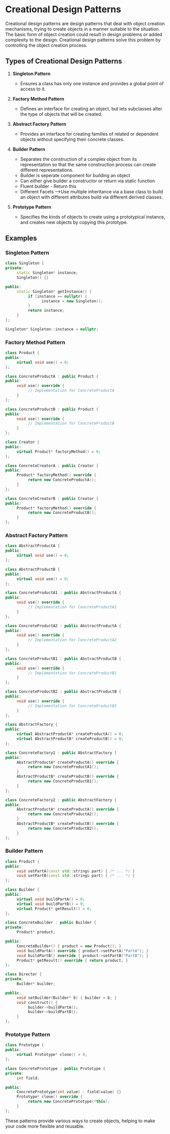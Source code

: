 # Creational Design Patterns

Creational design patterns are design patterns that deal with object creation mechanisms, trying to create objects in a manner suitable to the situation. The basic form of object creation could result in design problems or added complexity to the design. Creational design patterns solve this problem by controlling the object creation process.

## Types of Creational Design Patterns

1. **Singleton Pattern**
    - Ensures a class has only one instance and provides a global point of access to it.

2. **Factory Method Pattern**
    - Defines an interface for creating an object, but lets subclasses alter the type of objects that will be created.

3. **Abstract Factory Pattern**
    - Provides an interface for creating families of related or dependent objects without specifying their concrete classes.

4. **Builder Pattern**
    - Separates the construction of a complex object from its representation so that the same construction process can create different representations.
    - Builder is seperate component for building an object
    - Can either give builder a constructor or return via static function
    - Fluent builder - Return this
    - Different Facets -->Use multiple inheritance via a base class to build an object with different attributes build via different derived classes.

5. **Prototype Pattern**
    - Specifies the kinds of objects to create using a prototypical instance, and creates new objects by copying this prototype.

## Examples

### Singleton Pattern

```cpp
class Singleton {
private:
     static Singleton* instance;
     Singleton() {}

public:
     static Singleton* getInstance() {
          if (instance == nullptr) {
                instance = new Singleton();
          }
          return instance;
     }
};

Singleton* Singleton::instance = nullptr;
```

### Factory Method Pattern

```cpp
class Product {
public:
     virtual void use() = 0;
};

class ConcreteProductA : public Product {
public:
     void use() override {
          // Implementation for ConcreteProductA
     }
};

class ConcreteProductB : public Product {
public:
     void use() override {
          // Implementation for ConcreteProductB
     }
};

class Creator {
public:
     virtual Product* factoryMethod() = 0;
};

class ConcreteCreatorA : public Creator {
public:
     Product* factoryMethod() override {
          return new ConcreteProductA();
     }
};

class ConcreteCreatorB : public Creator {
public:
     Product* factoryMethod() override {
          return new ConcreteProductB();
     }
};
```

### Abstract Factory Pattern

```cpp
class AbstractProductA {
public:
     virtual void use() = 0;
};

class AbstractProductB {
public:
     virtual void use() = 0;
};

class ConcreteProductA1 : public AbstractProductA {
public:
     void use() override {
          // Implementation for ConcreteProductA1
     }
};

class ConcreteProductA2 : public AbstractProductA {
public:
     void use() override {
          // Implementation for ConcreteProductA2
     }
};

class ConcreteProductB1 : public AbstractProductB {
public:
     void use() override {
          // Implementation for ConcreteProductB1
     }
};

class ConcreteProductB2 : public AbstractProductB {
public:
     void use() override {
          // Implementation for ConcreteProductB2
     }
};

class AbstractFactory {
public:
     virtual AbstractProductA* createProductA() = 0;
     virtual AbstractProductB* createProductB() = 0;
};

class ConcreteFactory1 : public AbstractFactory {
public:
     AbstractProductA* createProductA() override {
          return new ConcreteProductA1();
     }
     AbstractProductB* createProductB() override {
          return new ConcreteProductB1();
     }
};

class ConcreteFactory2 : public AbstractFactory {
public:
     AbstractProductA* createProductA() override {
          return new ConcreteProductA2();
     }
     AbstractProductB* createProductB() override {
          return new ConcreteProductB2();
     }
};
```

### Builder Pattern

```cpp
class Product {
public:
     void setPartA(const std::string& part) { /* ... */ }
     void setPartB(const std::string& part) { /* ... */ }
};

class Builder {
public:
     virtual void buildPartA() = 0;
     virtual void buildPartB() = 0;
     virtual Product* getResult() = 0;
};

class ConcreteBuilder : public Builder {
private:
     Product* product;

public:
     ConcreteBuilder() { product = new Product(); }
     void buildPartA() override { product->setPartA("PartA"); }
     void buildPartB() override { product->setPartB("PartB"); }
     Product* getResult() override { return product; }
};

class Director {
private:
     Builder* builder;

public:
     void setBuilder(Builder* b) { builder = b; }
     void construct() {
          builder->buildPartA();
          builder->buildPartB();
     }
};
```

### Prototype Pattern

```cpp
class Prototype {
public:
     virtual Prototype* clone() = 0;
};

class ConcretePrototype : public Prototype {
private:
     int field;

public:
     ConcretePrototype(int value) : field(value) {}
     Prototype* clone() override {
          return new ConcretePrototype(*this);
     }
};
```

These patterns provide various ways to create objects, helping to make your code more flexible and reusable.
